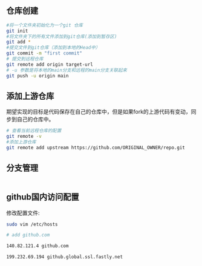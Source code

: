 ## 仓库创建
```bash
#将一个文件夹初始化为一个git 仓库
git init
#将文件夹下的所有文件添加到git仓库(添加到暂存区)
git add *
#提交文件到git仓库（添加到本地的Head中）
git commit -m "first commit"
# 提交到远程仓库
git remote add origin target-url
# -u 参数是将本地的main分支和远程的main分支关联起来
git push -u origin main
```

## 添加上游仓库
期望实现的目标是代码保存在自己的仓库中，但是如果fork的上游代码有变动，同步到自己的仓库中。
```bash
# 查看当前远程仓库的配置
git remote -v
#添加上游仓库
git remote add upstream https://github.com/ORIGINAL_OWNER/repo.git
```
## 分支管理
```bash

```

## github国内访问配置
修改配置文件:
```bash
sudo vim /etc/hosts
```
```bash
# add github.com

140.82.121.4 github.com

199.232.69.194 github.global.ssl.fastly.net
```
